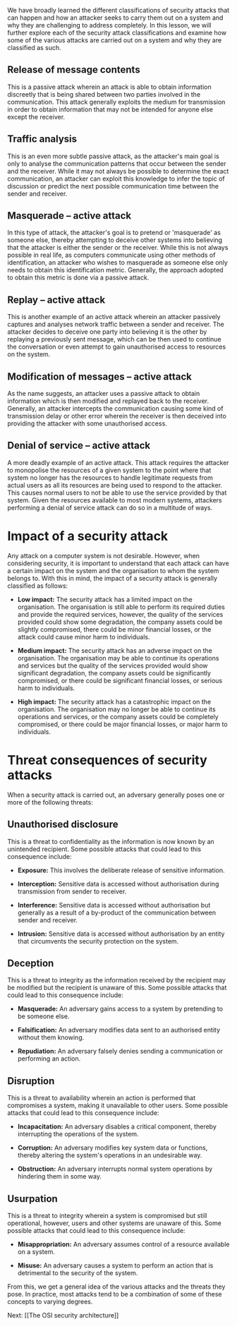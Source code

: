 We have broadly learned the different classifications of security attacks that can happen and how an attacker seeks to carry them out on a system and why they are challenging to address completely. In this lesson, we will further explore each of the security attack classifications and examine how some of the various attacks are carried out on a system and why they are classified as such.

## Release of message contents

This is a passive attack wherein an attack is able to obtain information discreetly that is being shared between two parties involved in the communication. This attack generally exploits the medium for transmission in order to obtain information that may not be intended for anyone else except the receiver.

## Traffic analysis

This is an even more subtle passive attack, as the attacker's main goal is only to analyse the communication patterns that occur between the sender and the receiver. While it may not always be possible to determine the exact communication, an attacker can exploit this knowledge to infer the topic of discussion or predict the next possible communication time between the sender and receiver.

## Masquerade – active attack

In this type of attack, the attacker's goal is to pretend or 'masquerade' as someone else, thereby attempting to deceive other systems into believing that the attacker is either the sender or the receiver. While this is not always possible in real life, as computers communicate using other methods of identification, an attacker who wishes to masquerade as someone else only needs to obtain this identification metric. Generally, the approach adopted to obtain this metric is done via a passive attack.

## Replay – active attack

This is another example of an active attack wherein an attacker passively captures and analyses network traffic between a sender and receiver. The attacker decides to deceive one party into believing it is the other by replaying a previously sent message, which can be then used to continue the conversation or even attempt to gain unauthorised access to resources on the system.

## Modification of messages – active attack

As the name suggests, an attacker uses a passive attack to obtain information which is then modified and replayed back to the receiver. Generally, an attacker intercepts the communication causing some kind of transmission delay or other error wherein the receiver is then deceived into providing the attacker with some unauthorised access.

## Denial of service – active attack

A more deadly example of an active attack. This attack requires the attacker to monopolise the resources of a given system to the point where that system no longer has the resources to handle legitimate requests from actual users as all its resources are being used to respond to the attacker. This causes normal users to not be able to use the service provided by that system. Given the resources available to most modern systems, attackers performing a denial of service attack can do so in a multitude of ways.

# Impact of a security attack

Any attack on a computer system is not desirable. However, when considering security, it is important to understand that each attack can have a certain impact on the system and the organisation to whom the system belongs to. With this in mind, the impact of a security attack is generally classified as follows:

- **Low impact:** The security attack has a limited impact on the organisation. The organisation is still able to perform its required duties and provide the required services, however, the quality of the services provided could show some degradation, the company assets could be slightly compromised, there could be minor financial losses, or the attack could cause minor harm to individuals.  
    
- **Medium impact:** The security attack has an adverse impact on the organisation. The organisation may be able to continue its operations and services but the quality of the services provided would show significant degradation, the company assets could be significantly compromised, or there could be significant financial losses, or serious harm to individuals.  
    
- **High impact:** The security attack has a catastrophic impact on the organisation. The organisation may no longer be able to continue its operations and services, or the company assets could be completely compromised, or there could be major financial losses, or major harm to individuals.
    

# Threat consequences of security attacks

When a security attack is carried out, an adversary generally poses one or more of the following threats:

## Unauthorised disclosure

This is a threat to confidentiality as the information is now known by an unintended recipient. Some possible attacks that could lead to this consequence include:

- **Exposure:** This involves the deliberate release of sensitive information.
    
- **Interception:** Sensitive data is accessed without authorisation during transmission from sender to receiver.
    
- **Interference:** Sensitive data is accessed without authorisation but generally as a result of a by-product of the communication between sender and receiver.
    
- **Intrusion:** Sensitive data is accessed without authorisation by an entity that circumvents the security protection on the system.
    

## Deception

This is a threat to integrity as the information received by the recipient may be modified but the recipient is unaware of this. Some possible attacks that could lead to this consequence include:

- **Masquerade:** An adversary gains access to a system by pretending to be someone else.
    
- **Falsification:** An adversary modifies data sent to an authorised entity without them knowing.
    
- **Repudiation:** An adversary falsely denies sending a communication or performing an action.
    

## Disruption

This is a threat to availability wherein an action is performed that compromises a system, making it unavailable to other users. Some possible attacks that could lead to this consequence include:

- **Incapacitation:** An adversary disables a critical component, thereby interrupting the operations of the system.
    
- **Corruption:** An adversary modifies key system data or functions, thereby altering the system's operations in an undesirable way.
    
- **Obstruction:** An adversary interrupts normal system operations by hindering them in some way.
    

## Usurpation

This is a threat to integrity wherein a system is compromised but still operational, however, users and other systems are unaware of this. Some possible attacks that could lead to this consequence include:

- **Misappropriation:** An adversary assumes control of a resource available on a system.
    
- **Misuse:** An adversary causes a system to perform an action that is detrimental to the security of the system.
    

From this, we get a general idea of the various attacks and the threats they pose. In practice, most attacks tend to be a combination of some of these concepts to varying degrees.

Next: [[The OSI security architecture]]